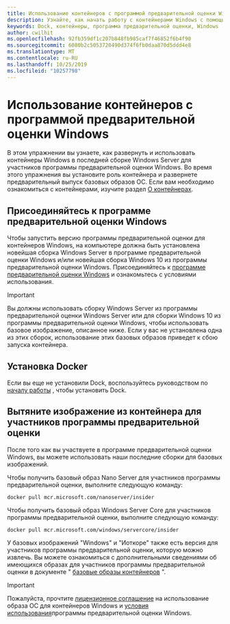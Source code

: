 ```yaml
---
title: Использование контейнеров с программой предварительной оценки Windows
description: Узнайте, как начать работу с контейнерами Windows с помощью программы предварительной оценки Windows
keywords: Dock, контейнеры, программа предварительной оценки, Windows
author: cwilhit
ms.openlocfilehash: 92fb359df1c207b848fb985caf7f46852f6b4f90
ms.sourcegitcommit: 6080b2c5053720490d374f6fb0daa870d5ddd4e8
ms.translationtype: MT
ms.contentlocale: ru-RU
ms.lasthandoff: 10/25/2019
ms.locfileid: "10257798"
---
```

# <a name="use-containers-with-the-windows-insider-program"></a>Использование контейнеров с программой предварительной оценки Windows

В этом упражнении вы узнаете, как развернуть и использовать контейнеры Windows в последней сборке Windows Server для участников программы предварительной оценки Windows. Во время этого упражнения вы установите роль контейнера и развернете предварительный выпуск базовых образов ОС. Если вам необходимо ознакомиться с контейнерами, изучите раздел [О контейнерах](../about/index.md).

## <a name="join-the-windows-insider-program"></a>Присоединяйтесь к программе предварительной оценки Windows

Чтобы запустить версию программы предварительной оценки для контейнеров Windows, на компьютере должна быть установлена новейшая сборка Windows Server в программе предварительной оценки Windows и/или новейшая сборка Windows 10 из программы предварительной оценки Windows. Присоединяйтесь к [программе предварительной оценки Windows](https://insider.windows.com/GettingStarted) и ознакомьтесь с условиями использования.

> [!IMPORTANT]
> Вы должны использовать сборку Windows Server из программы предварительной оценки Windows Server или для сборки Windows 10 из программы предварительной оценки Windows, чтобы использовать базовое изображение, описанное ниже. Если у вас не установлена одна из этих сборок, использование этих базовых образов приведет к сбою запуска контейнера.

## <a name="install-docker"></a>Установка Docker

Если вы еще не установили Dock, воспользуйтесь руководством по [началу работы](../quick-start/set-up-environment.md) , чтобы установить Dock.

## <a name="pull-an-insider-container-image"></a>Вытяните изображение из контейнера для участников программы предварительной оценки

После того как вы участвуете в программе предварительной оценки Windows, вы можете использовать наши последние сборки для базовых изображений.

Чтобы получить базовый образ Nano Server для участников программы предварительной оценки, выполните следующую команду:

```console
docker pull mcr.microsoft.com/nanoserver/insider
```

Чтобы получить базовый образ Windows Server Core для участников программы предварительной оценки, выполните следующую команду:

```console
docker pull mcr.microsoft.com/windows/servercore/insider
```

У базовых изображений "Windows" и "Иоткоре" также есть версия для участников программы предварительной оценки, которую можно извлечь. Вы можете ознакомиться с дополнительными сведениями об имеющихся образах для участников программы предварительной оценки в документе " [базовые образы контейнеров](../manage-containers/container-base-images.md) ".

> [!IMPORTANT]
> Пожалуйста, прочтите [лицензионное соглашение](../images-eula.md ) на использование образа ОС для контейнеров Windows и [условия использования](https://www.microsoft.com/software-download/windowsinsiderpreviewserver)программы предварительной оценки Windows.
